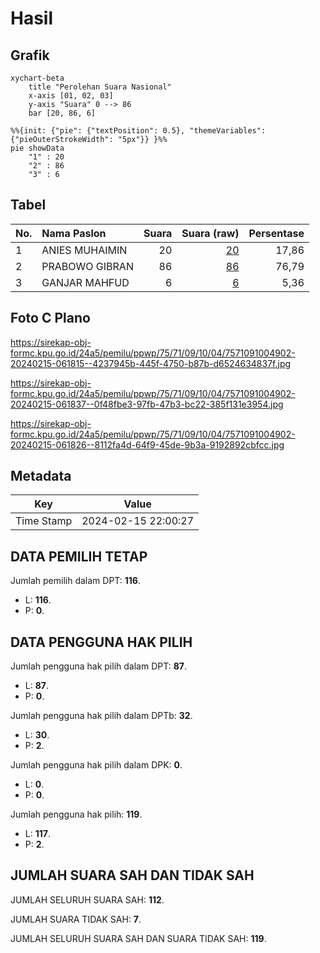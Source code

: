 # Hasil

## Grafik

```mermaid
xychart-beta
    title "Perolehan Suara Nasional"
    x-axis [01, 02, 03]
    y-axis "Suara" 0 --> 86
    bar [20, 86, 6]
```

```mermaid
%%{init: {"pie": {"textPosition": 0.5}, "themeVariables": {"pieOuterStrokeWidth": "5px"}} }%%
pie showData
    "1" : 20
    "2" : 86
    "3" : 6
```

## Tabel

| No. | Nama Paslon    | Suara | Suara (raw) | Persentase |
|:--- |:-------------- | -----:| -----------:| ----------:|
| 1   | ANIES MUHAIMIN | 20    | [20][p-1]   | 17,86      |
| 2   | PRABOWO GIBRAN | 86    | [86][p-2]   | 76,79      |
| 3   | GANJAR MAHFUD  | 6     | [6][p-3]    | 5,36       |


[p-1]: https://github.com/gigit-pemilu/pemilu-2024/blob/main/pilpres/hitung-suara/sub/75-gorontalo/sub/71-kota-gorontalo/sub/09-hulonthalangi/sub/1004-donggala/sub/902-tps/sub/paslon-1.txt
[p-2]: https://github.com/gigit-pemilu/pemilu-2024/blob/main/pilpres/hitung-suara/sub/75-gorontalo/sub/71-kota-gorontalo/sub/09-hulonthalangi/sub/1004-donggala/sub/902-tps/sub/paslon-2.txt
[p-3]: https://github.com/gigit-pemilu/pemilu-2024/blob/main/pilpres/hitung-suara/sub/75-gorontalo/sub/71-kota-gorontalo/sub/09-hulonthalangi/sub/1004-donggala/sub/902-tps/sub/paslon-3.txt

## Foto C Plano

https://sirekap-obj-formc.kpu.go.id/24a5/pemilu/ppwp/75/71/09/10/04/7571091004902-20240215-061815--4237945b-445f-4750-b87b-d6524634837f.jpg

https://sirekap-obj-formc.kpu.go.id/24a5/pemilu/ppwp/75/71/09/10/04/7571091004902-20240215-061837--0f48fbe3-97fb-47b3-bc22-385f131e3954.jpg

https://sirekap-obj-formc.kpu.go.id/24a5/pemilu/ppwp/75/71/09/10/04/7571091004902-20240215-061826--8112fa4d-64f9-45de-9b3a-9192892cbfcc.jpg


## Metadata

| Key        | Value               |
| ---------- | ------------------- |
| Time Stamp | 2024-02-15 22:00:27 |


## DATA PEMILIH TETAP

Jumlah pemilih dalam DPT: **116**.
 * L: **116**.
 * P: **0**.

## DATA PENGGUNA HAK PILIH

Jumlah pengguna hak pilih dalam DPT: **87**.
 * L: **87**.
 * P: **0**.

Jumlah pengguna hak pilih dalam DPTb: **32**.
 * L: **30**.
 * P: **2**.

Jumlah pengguna hak pilih dalam DPK: **0**.
 * L: **0**.
 * P: **0**.

Jumlah pengguna hak pilih: **119**.
 * L: **117**.
 * P: **2**.

## JUMLAH SUARA SAH DAN TIDAK SAH

JUMLAH SELURUH SUARA SAH: **112**.

JUMLAH SUARA TIDAK SAH: **7**.

JUMLAH SELURUH SUARA SAH DAN SUARA TIDAK SAH: **119**.


